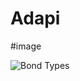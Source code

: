 # Adapi
#image

![Bond   Types](https://github.com/ritesh143kr/Adapi/assets/127919799/de838c8b-73d4-4f76-83e4-0261c22d32ed)
